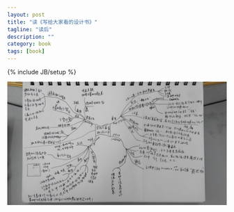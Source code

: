 ```yaml
--- 
layout: post 
title: "读《写给大家看的设计书》" 
tagline: "读后" 
description: "" 
category: book 
tags: [book] 
--- 
```

{% include JB/setup %}

![设计书](/resource/写给大家看的设计书/写给大家看的设计书.jpeg)

